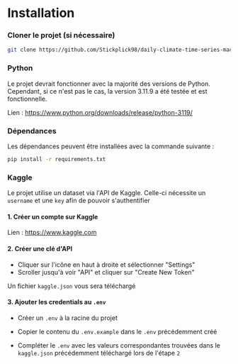 # Installation

### Cloner le projet (si nécessaire)

```bash
git clone https://github.com/Stickplick98/daily-climate-time-series-machine-learning
```

### Python

Le projet devrait fonctionner avec la majorité des versions de Python. Cependant, si ce n'est pas le cas, la version 3.11.9 a été testée et est fonctionnelle.

Lien : https://www.python.org/downloads/release/python-3119/

### Dépendances

Les dépendances peuvent être installées avec la commande suivante :

```bash
pip install -r requirements.txt
```

### Kaggle

Le projet utilise un dataset via l'API de Kaggle. Celle-ci nécessite un `username` et une `key` afin de pouvoir s'authentifier

#### 1. Créer un compte sur Kaggle

Lien : https://www.kaggle.com

#### 2. Créer une clé d'API

- Cliquer sur l'icône en haut à droite et sélectionner "Settings"
- Scroller jusqu'à voir "API" et cliquer sur "Create New Token"

Un fichier `kaggle.json` vous sera téléchargé

#### 3. Ajouter les credentials au `.env`

- Créer un `.env` à la racine du projet

- Copier le contenu du `.env.example` dans le `.env` précédemment créé

- Compléter le `.env` avec les valeurs correspondantes trouvées dans le `kaggle.json` précédemment téléchargé lors de l'étape `2`
